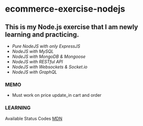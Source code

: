 # ecommerce-exercise-nodejs

## This is my Node.js exercise that I am newly learning and practicing. 
- _Pure NodeJS with only ExpressJS_
- _NodeJS with MySQL_
- _NodeJS with MongoDB & Mongoose_
- _NodeJS with RESTful API_
- _NodeJS with Websockets & Socket.io_
- _NodeJS with GraphQL_

### MEMO

- Must work on price update_in cart and order

### LEARNING

Available Status Codes [MDN](https://developer.mozilla.org/en-US/docs/Web/HTTP/Status)

